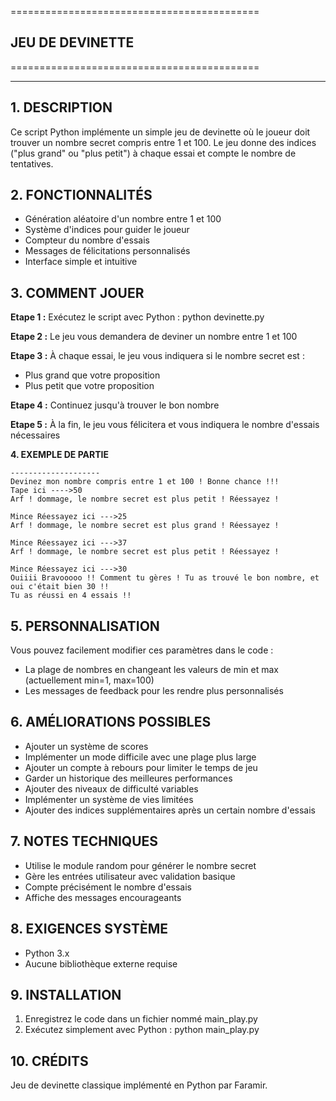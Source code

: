 ===========================================
## JEU DE DEVINETTE
===========================================

---

**1. DESCRIPTION**
--------------
Ce script Python implémente un simple jeu de devinette où le joueur doit
trouver un nombre secret compris entre 1 et 100. Le jeu donne des indices
("plus grand" ou "plus petit") à chaque essai et compte le nombre de tentatives.

**2. FONCTIONNALITÉS**
-------------------
- Génération aléatoire d'un nombre entre 1 et 100
- Système d'indices pour guider le joueur
- Compteur du nombre d'essais
- Messages de félicitations personnalisés
- Interface simple et intuitive

**3. COMMENT JOUER**
-----------------
**Etape 1 :** 
Exécutez le script avec Python :
   python devinette.py

**Etape 2 :** 
Le jeu vous demandera de deviner un nombre entre 1 et 100

**Etape 3 :** 
À chaque essai, le jeu vous indiquera si le nombre secret est :
   - Plus grand que votre proposition
   - Plus petit que votre proposition

**Etape 4 :** 
Continuez jusqu'à trouver le bon nombre

**Etape 5 :** 
À la fin, le jeu vous félicitera et vous indiquera le nombre d'essais nécessaires

**4. EXEMPLE DE PARTIE**
```
--------------------
Devinez mon nombre compris entre 1 et 100 ! Bonne chance !!!
Tape ici ---->50
Arf ! dommage, le nombre secret est plus petit ! Réessayez !

Mince Réessayez ici --->25
Arf ! dommage, le nombre secret est plus grand ! Réessayez !

Mince Réessayez ici --->37
Arf ! dommage, le nombre secret est plus petit ! Réessayez !

Mince Réessayez ici --->30
Ouiiii Bravooooo !! Comment tu gères ! Tu as trouvé le bon nombre, et oui c'était bien 30 !!
Tu as réussi en 4 essais !!
```

**5. PERSONNALISATION**
-------------------
Vous pouvez facilement modifier ces paramètres dans le code :
- La plage de nombres en changeant les valeurs de min et max
  (actuellement min=1, max=100)
- Les messages de feedback pour les rendre plus personnalisés

**6. AMÉLIORATIONS POSSIBLES**
---------------------------
- Ajouter un système de scores
- Implémenter un mode difficile avec une plage plus large
- Ajouter un compte à rebours pour limiter le temps de jeu
- Garder un historique des meilleures performances
- Ajouter des niveaux de difficulté variables
- Implémenter un système de vies limitées
- Ajouter des indices supplémentaires après un certain nombre d'essais

**7. NOTES TECHNIQUES**
--------------------
- Utilise le module random pour générer le nombre secret
- Gère les entrées utilisateur avec validation basique
- Compte précisément le nombre d'essais
- Affiche des messages encourageants

**8. EXIGENCES SYSTÈME**
---------------------
- Python 3.x
- Aucune bibliothèque externe requise

**9. INSTALLATION**
---------------
1. Enregistrez le code dans un fichier nommé main_play.py
2. Exécutez simplement avec Python :
   python main_play.py

**10. CRÉDITS**
-----------
Jeu de devinette classique implémenté en Python par Faramir.

